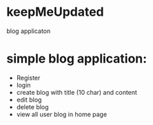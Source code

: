 # keepMeUpdated
blog applicaton

# simple blog application:
  * Register
  * login
  * create blog with title (10 char) and content
  * edit blog 
  * delete blog
  * view all user blog in home page
